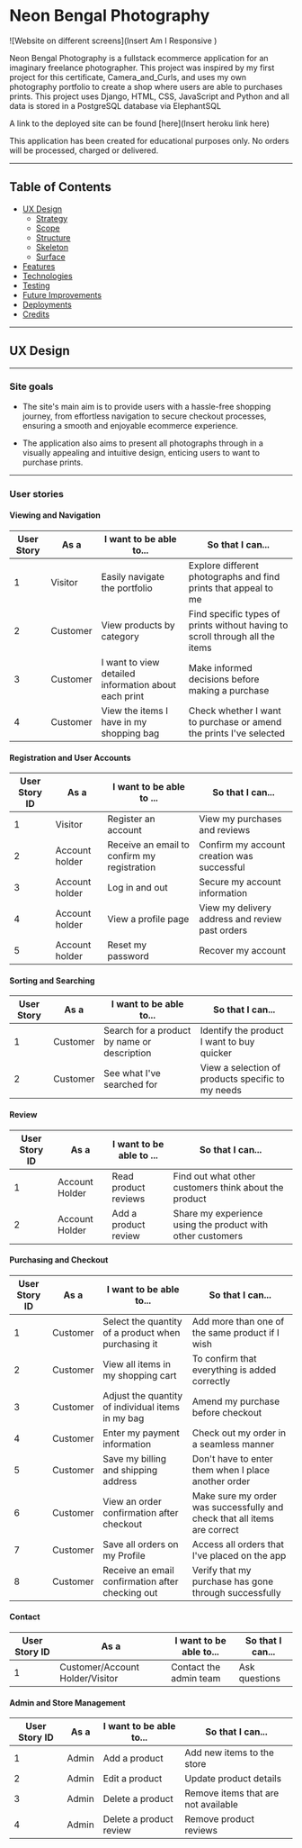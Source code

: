 # Neon Bengal Photography

![Website on different screens](Insert Am I Responsive )

Neon Bengal Photography is a fullstack ecommerce application for an imaginary freelance photographer. This project was inspired by my first project for this certificate, Camera_and_Curls, and uses my own photography portfolio to create a shop where users are able to purchases prints. This project uses Django, HTML, CSS, JavaScript and Python and all data is stored in a PostgreSQL database via ElephantSQL

A link to the deployed site can be found [here](Insert heroku link here)

This application has been created for educational purposes only. No orders will be processed, charged or delivered. 

---

## Table of Contents

- [UX Design](#ux-design)
    - [Strategy](#strategy)
    - [Scope](#scope)
    - [Structure](#structure)
    - [Skeleton](#skeleton)
    - [Surface](#surface)
- [Features](#features)
- [Technologies](#technologies)
- [Testing](#testing)
- [Future Improvements](#future-improvements)
- [Deployments](#deployments)
- [Credits](#credits)

---

## UX Design

---

### Site goals

- The site's main aim is to provide users with a hassle-free shopping journey, from effortless navigation to secure checkout processes, ensuring a smooth and enjoyable ecommerce experience.

- The application also aims to present all photographs through in a visually appealing and intuitive design, enticing users to want to purchase prints. 

---

### User stories 

#### Viewing and Navigation

 | User Story  | As a     | I want to be able to...         | So that I can...                                                                     |
|---------------|----------|--------------------------------|--------------------------------------------------------------------------------------|
| 1             | Visitor  | Easily navigate the portfolio       | Explore different photographs and find prints that appeal to me                                         |
| 2             | Customer  | View products by category      | Find specific types of prints without having to scroll through all the items |
| 3             | Customer  | I want to view detailed information about each print  |  Make informed decisions before making a purchase                                                     |
| 4             | Customer  | View the items I have in my shopping bag| Check whether I want to purchase or amend the prints I've selected  |

#### Registration and User Accounts

| User Story ID | As a     | I want to be able to ...                     | So that I can...                                         |
|---------------|----------|---------------------------------------------|---------------------------------------------------------|
| 1             | Visitor  | Register an account                          | View my purchases and reviews        |
| 2             | Account holder  | Receive an email to confirm my registration  | Confirm my account creation was successful               |
| 3             | Account holder  | Log in and out                               | Secure my account information
| 4             | Account holder  | View a profile page                          | View my delivery address and review past orders  |
| 5             | Account holder  | Reset my password                            | Recover my account                                       |

#### Sorting and Searching 

| User Story | As a       | I want to be able to...                      | So that I can...                                      |
|------------|------------|---------------------------------------------|------------------------------------------------------|
| 1          | Customer   | Search for a product by name or description | Identify the product I want to buy quicker            |
| 2          | Customer   | See what I've searched for                   | View a selection of products specific to my needs     |

#### Review

| User Story ID | As a           | I want to be able to ...         | So that I can...                                                 |
|---------------|----------------|----------------------------------|-------------------------------------------------------------------|
| 1             | Account Holder | Read product reviews            | Find out what other customers think about the product            |
| 2             | Account Holder | Add a product review             | Share my experience using the product with other customers       |

#### Purchasing and Checkout

| User Story ID | As a     | I want to be able to...                                     | So that I can...                                                                         |
|---------------|----------|------------------------------------------------------------|-----------------------------------------------------------------------------------------|
| 1             | Customer | Select the quantity of a product when purchasing it | Add more than one of the same product if I wish
| 2             | Customer | View all items in my shopping cart                                    | To confirm that everything is added correctly
| 3             | Customer | Adjust the quantity of individual items in my bag           | Amend my purchase before checkout                                       |
| 4             | Customer | Enter my payment information                         | Check out my order in a seamless manner                                                    |
| 5             | Customer | Save my billing and shipping address                                      | Don't have to enter them when I place another order                                       |
| 6             | Customer | View an order confirmation after checkout                   | Make sure my order was successfully and check that all items are correct  |
| 7             | Customer | Save all orders on my Profile                               | Access all orders that I've placed on the app                                                       |
| 8             | Customer | Receive an email confirmation after checking out            | Verify that my purchase has gone through successfully

#### Contact 

| User Story ID | As a                | I want to be able to...   | So that I can...  |
|---------------|---------------------|---------------------------|-------------------|
| 1             | Customer/Account Holder/Visitor | Contact the admin team | Ask questions     |

#### Admin and Store Management

| User Story ID | As a   | I want to be able to... | So that I can...                            |
|---------------|--------|-------------------------|---------------------------------------------|
| 1             | Admin  | Add a product           | Add new items to the store                   |
| 2             | Admin  | Edit a product          | Update product details                      |
| 3             | Admin  | Delete a product        | Remove items that are not available  |
| 4             | Admin  | Delete a product review| Remove product reviews  |



